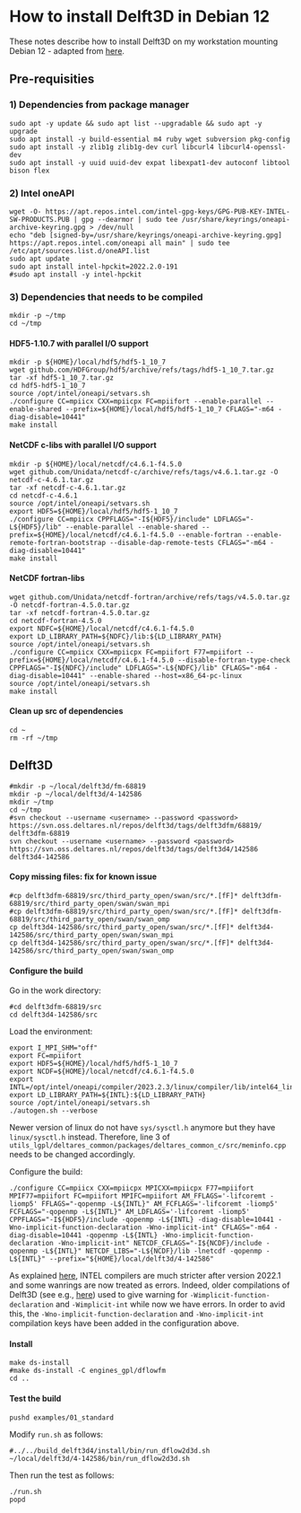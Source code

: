 # How to install Delft3D in Debian 12
These notes describe how to install Delft3D on my workstation mounting Debian 12 - adapted from [here](https://gist.github.com/H0R5E/c4af6db788b227de702a12e01b64cf46).
## Pre-requisities
### 1) Dependencies from package manager
```
sudo apt -y update && sudo apt list --upgradable && sudo apt -y upgrade
sudo apt install -y build-essential m4 ruby wget subversion pkg-config
sudo apt install -y zlib1g zlib1g-dev curl libcurl4 libcurl4-openssl-dev
sudo apt install -y uuid uuid-dev expat libexpat1-dev autoconf libtool bison flex
```
### 2) Intel oneAPI
```
wget -O- https://apt.repos.intel.com/intel-gpg-keys/GPG-PUB-KEY-INTEL-SW-PRODUCTS.PUB | gpg --dearmor | sudo tee /usr/share/keyrings/oneapi-archive-keyring.gpg > /dev/null
echo "deb [signed-by=/usr/share/keyrings/oneapi-archive-keyring.gpg] https://apt.repos.intel.com/oneapi all main" | sudo tee /etc/apt/sources.list.d/oneAPI.list
sudo apt update
sudo apt install intel-hpckit=2022.2.0-191
#sudo apt install -y intel-hpckit
```
### 3) Dependencies that needs to be compiled
```
mkdir -p ~/tmp
cd ~/tmp
```
#### HDF5-1.10.7 with parallel I/O support
```
mkdir -p ${HOME}/local/hdf5/hdf5-1_10_7
wget github.com/HDFGroup/hdf5/archive/refs/tags/hdf5-1_10_7.tar.gz
tar -xf hdf5-1_10_7.tar.gz
cd hdf5-hdf5-1_10_7
source /opt/intel/oneapi/setvars.sh
./configure CC=mpiicx CXX=mpiicpx FC=mpiifort --enable-parallel --enable-shared --prefix=${HOME}/local/hdf5/hdf5-1_10_7 CFLAGS="-m64 -diag-disable=10441"
make install
```
#### NetCDF c-libs with parallel I/O support
```
mkdir -p ${HOME}/local/netcdf/c4.6.1-f4.5.0
wget github.com/Unidata/netcdf-c/archive/refs/tags/v4.6.1.tar.gz -O netcdf-c-4.6.1.tar.gz
tar -xf netcdf-c-4.6.1.tar.gz
cd netcdf-c-4.6.1
source /opt/intel/oneapi/setvars.sh
export HDF5=${HOME}/local/hdf5/hdf5-1_10_7
./configure CC=mpiicx CPPFLAGS="-I${HDF5}/include" LDFLAGS="-L${HDF5}/lib" --enable-parallel --enable-shared --prefix=${HOME}/local/netcdf/c4.6.1-f4.5.0 --enable-fortran --enable-remote-fortran-bootstrap --disable-dap-remote-tests CFLAGS="-m64 -diag-disable=10441"
make install
```
#### NetCDF fortran-libs
```
wget github.com/Unidata/netcdf-fortran/archive/refs/tags/v4.5.0.tar.gz -O netcdf-fortran-4.5.0.tar.gz
tar -xf netcdf-fortran-4.5.0.tar.gz
cd netcdf-fortran-4.5.0
export NDFC=${HOME}/local/netcdf/c4.6.1-f4.5.0
export LD_LIBRARY_PATH=${NDFC}/lib:${LD_LIBRARY_PATH}
source /opt/intel/oneapi/setvars.sh
./configure CC=mpiicx CXX=mpiicpx FC=mpiifort F77=mpiifort --prefix=${HOME}/local/netcdf/c4.6.1-f4.5.0 --disable-fortran-type-check CPPFLAGS="-I${NDFC}/include" LDFLAGS="-L${NDFC}/lib" CFLAGS="-m64 -diag-disable=10441" --enable-shared --host=x86_64-pc-linux
source /opt/intel/oneapi/setvars.sh
make install
```
#### Clean up src of dependencies
```
cd ~
rm -rf ~/tmp
```
## Delft3D
```
#mkdir -p ~/local/delft3d/fm-68819
mkdir -p ~/local/delft3d/4-142586
mkdir ~/tmp
cd ~/tmp
#svn checkout --username <username> --password <password> https://svn.oss.deltares.nl/repos/delft3d/tags/delft3dfm/68819/ delft3dfm-68819
svn checkout --username <username> --password <password> https://svn.oss.deltares.nl/repos/delft3d/tags/delft3d4/142586 delft3d4-142586
```
#### Copy missing files: fix for known issue
```
#cp delft3dfm-68819/src/third_party_open/swan/src/*.[fF]* delft3dfm-68819/src/third_party_open/swan/swan_mpi
#cp delft3dfm-68819/src/third_party_open/swan/src/*.[fF]* delft3dfm-68819/src/third_party_open/swan/swan_omp
cp delft3d4-142586/src/third_party_open/swan/src/*.[fF]* delft3d4-142586/src/third_party_open/swan/swan_mpi
cp delft3d4-142586/src/third_party_open/swan/src/*.[fF]* delft3d4-142586/src/third_party_open/swan/swan_omp
```
#### Configure the build
Go in the work directory:
```
#cd delft3dfm-68819/src
cd delft3d4-142586/src
```
Load the environment:
```
export I_MPI_SHM="off"
export FC=mpiifort
export HDF5=${HOME}/local/hdf5/hdf5-1_10_7
export NCDF=${HOME}/local/netcdf/c4.6.1-f4.5.0
export INTL=/opt/intel/oneapi/compiler/2023.2.3/linux/compiler/lib/intel64_lin
export LD_LIBRARY_PATH=${INTL}:${LD_LIBRARY_PATH}
source /opt/intel/oneapi/setvars.sh
./autogen.sh --verbose
```
Newer version of linux do not have `sys/sysctl.h` anymore but they have `linux/sysctl.h` instead. Therefore, line 3 of `utils_lgpl/deltares_common/packages/deltares_common_c/src/meminfo.cpp` needs to be changed accordingly.


Configure the build:
```
./configure CC=mpiicx CXX=mpiicpx MPICXX=mpiicpx F77=mpiifort MPIF77=mpiifort FC=mpiifort MPIFC=mpiifort AM_FFLAGS='-lifcoremt -liomp5' FFLAGS="-qopenmp -L${INTL}" AM_FCFLAGS='-lifcoremt -liomp5' FCFLAGS="-qopenmp -L${INTL}" AM_LDFLAGS='-lifcoremt -liomp5' CPPFLAGS="-I${HDF5}/include -qopenmp -L${INTL} -diag-disable=10441 -Wno-implicit-function-declaration -Wno-implicit-int" CFLAGS="-m64 -diag-disable=10441 -qopenmp -L${INTL} -Wno-implicit-function-declaration -Wno-implicit-int" NETCDF_CFLAGS="-I${NCDF}/include -qopenmp -L${INTL}" NETCDF_LIBS="-L${NCDF}/lib -lnetcdf -qopenmp -L${INTL}" --prefix="${HOME}/local/delft3d/4-142586"
```
As explained [here](https://community.intel.com/t5/Intel-C-Compiler/Build-failure-with-with-newer-2022-2-compiler-in-pipeline/m-p/1419482), INTEL compilers are much stricter after version 2022.1 and some wanrings are now treated as errors. Indeed, older compilations of Delft3D (see e.g., [here](https://oss.deltares.nl/documents/portlet_file_entry/183920/log_v67888_compilation.txt/d71cf5ba-8515-6604-165c-983f79e29fad?download=true)) used to give warning for `-Wimplicit-function-declaration` and `-Wimplicit-int` while now we have errors. In order to avid this, the `-Wno-implicit-function-declaration` and `-Wno-implicit-int` compilation keys have been added in the configuration above. 

#### Install
```
make ds-install
#make ds-install -C engines_gpl/dflowfm
cd ..
```
#### Test the build
```
pushd examples/01_standard
```
Modify `run.sh` as follows:
```
#../../build_delft3d4/install/bin/run_dflow2d3d.sh
~/local/delft3d/4-142586/bin/run_dflow2d3d.sh
```
Then run the test as follows:
```
./run.sh
popd
```
